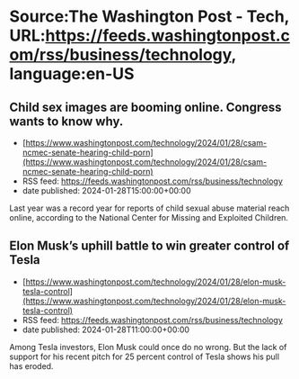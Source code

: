 # Source:The Washington Post - Tech, URL:https://feeds.washingtonpost.com/rss/business/technology, language:en-US

## Child sex images are booming online. Congress wants to know why.
 - [https://www.washingtonpost.com/technology/2024/01/28/csam-ncmec-senate-hearing-child-porn](https://www.washingtonpost.com/technology/2024/01/28/csam-ncmec-senate-hearing-child-porn)
 - RSS feed: https://feeds.washingtonpost.com/rss/business/technology
 - date published: 2024-01-28T15:00:00+00:00

Last year was a record year for reports of child sexual abuse material reach online, according to the National Center for Missing and Exploited Children.

## Elon Musk’s uphill battle to win greater control of Tesla
 - [https://www.washingtonpost.com/technology/2024/01/28/elon-musk-tesla-control](https://www.washingtonpost.com/technology/2024/01/28/elon-musk-tesla-control)
 - RSS feed: https://feeds.washingtonpost.com/rss/business/technology
 - date published: 2024-01-28T11:00:00+00:00

Among Tesla investors, Elon Musk could once do no wrong. But the lack of support for his recent pitch for 25 percent control of Tesla shows his pull has eroded.

